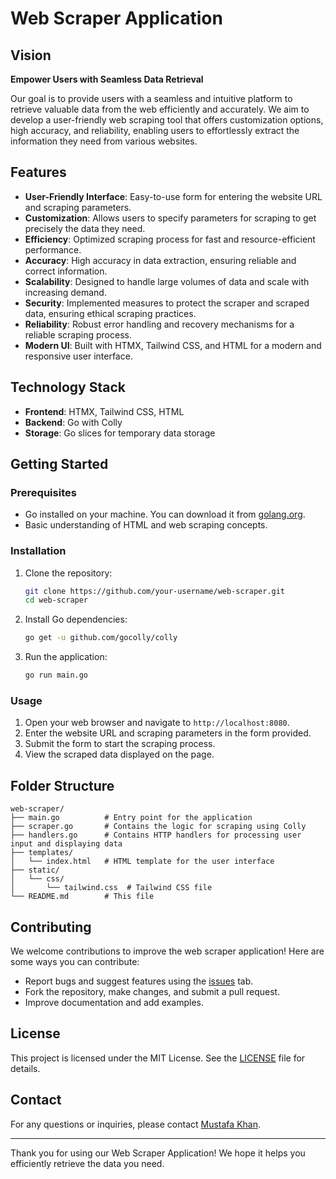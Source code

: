 # Web Scraper Application

## Vision

**Empower Users with Seamless Data Retrieval**

Our goal is to provide users with a seamless and intuitive platform to retrieve valuable data from the web efficiently and accurately. We aim to develop a user-friendly web scraping tool that offers customization options, high accuracy, and reliability, enabling users to effortlessly extract the information they need from various websites.

## Features

- **User-Friendly Interface**: Easy-to-use form for entering the website URL and scraping parameters.
- **Customization**: Allows users to specify parameters for scraping to get precisely the data they need.
- **Efficiency**: Optimized scraping process for fast and resource-efficient performance.
- **Accuracy**: High accuracy in data extraction, ensuring reliable and correct information.
- **Scalability**: Designed to handle large volumes of data and scale with increasing demand.
- **Security**: Implemented measures to protect the scraper and scraped data, ensuring ethical scraping practices.
- **Reliability**: Robust error handling and recovery mechanisms for a reliable scraping process.
- **Modern UI**: Built with HTMX, Tailwind CSS, and HTML for a modern and responsive user interface.

## Technology Stack

- **Frontend**: HTMX, Tailwind CSS, HTML
- **Backend**: Go with Colly
- **Storage**: Go slices for temporary data storage

## Getting Started

### Prerequisites

- Go installed on your machine. You can download it from [golang.org](https://golang.org/dl/).
- Basic understanding of HTML and web scraping concepts.

### Installation

1. Clone the repository:
   ```bash
   git clone https://github.com/your-username/web-scraper.git
   cd web-scraper
   ```

2. Install Go dependencies:
   ```bash
   go get -u github.com/gocolly/colly
   ```

3. Run the application:
   ```bash
   go run main.go
   ```

### Usage

1. Open your web browser and navigate to `http://localhost:8080`.
2. Enter the website URL and scraping parameters in the form provided.
3. Submit the form to start the scraping process.
4. View the scraped data displayed on the page.

## Folder Structure

```
web-scraper/
├── main.go          # Entry point for the application
├── scraper.go       # Contains the logic for scraping using Colly
├── handlers.go      # Contains HTTP handlers for processing user input and displaying data
├── templates/
│   └── index.html   # HTML template for the user interface
├── static/
│   └── css/
│       └── tailwind.css  # Tailwind CSS file
└── README.md        # This file
```

## Contributing

We welcome contributions to improve the web scraper application! Here are some ways you can contribute:

- Report bugs and suggest features using the [issues](https://github.com/MUSTAFA-A-KHAN/restapi/issues) tab.
- Fork the repository, make changes, and submit a pull request.
- Improve documentation and add examples.

## License

This project is licensed under the MIT License. See the [LICENSE](LICENSE) file for details.

## Contact

For any questions or inquiries, please contact [Mustafa Khan](mailto:mustafakhan62608@gmail.com).

---

Thank you for using our Web Scraper Application! We hope it helps you efficiently retrieve the data you need.
